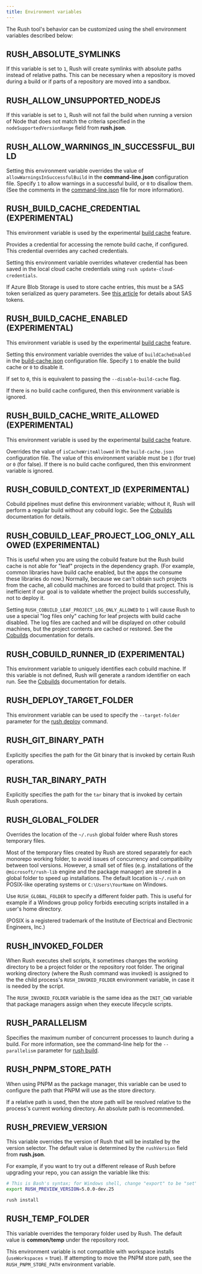 ```yaml
---
title: Environment variables
---
```


The Rush tool's behavior can be customized using the shell environment variables described below:

## RUSH_ABSOLUTE_SYMLINKS

If this variable is set to `1`, Rush will create symlinks with absolute paths instead
of relative paths. This can be necessary when a repository is moved during a build or
if parts of a repository are moved into a sandbox.

## RUSH_ALLOW_UNSUPPORTED_NODEJS

If this variable is set to `1`, Rush will not fail the build when running a version
of Node that does not match the criteria specified in the `nodeSupportedVersionRange`
field from **rush.json**.

## RUSH_ALLOW_WARNINGS_IN_SUCCESSFUL_BUILD

Setting this environment variable overrides the value of `allowWarningsInSuccessfulBuild`
in the **command-line.json** configuration file. Specify `1` to allow warnings in a successful build,
or `0` to disallow them. (See the comments in the
[command-line.json](../configs/command-line_json.md)
file for more information).

## RUSH_BUILD_CACHE_CREDENTIAL (EXPERIMENTAL)

This environment variable is used by the experimental
[build cache](../maintainer/build_cache.md)
feature.

Provides a credential for accessing the remote build cache, if configured. This credential overrides
any cached credentials.

Setting this environment variable overrides whatever credential has been saved in the
local cloud cache credentials using `rush update-cloud-credentials`.

If Azure Blob Storage is used to store cache entries, this must be a SAS token serialized as query parameters.
See [this article](https://docs.microsoft.com/en-us/azure/storage/common/storage-sas-overview) for details
about SAS tokens.

## RUSH_BUILD_CACHE_ENABLED (EXPERIMENTAL)

This environment variable is used by the experimental
[build cache](../maintainer/build_cache.md)
feature.

Setting this environment variable overrides the value of `buildCacheEnabled` in the
[build-cache.json](../configs/build-cache_json.md)
configuration file. Specify `1` to enable the build cache or `0` to disable it.

If set to `0`, this is equivalent to passing the `--disable-build-cache` flag.

If there is no build cache configured, then this environment variable is ignored.

## RUSH_BUILD_CACHE_WRITE_ALLOWED (EXPERIMENTAL)

This environment variable is used by the experimental
[build cache](../maintainer/build_cache.md)
feature.

Overrides the value of `isCacheWriteAllowed` in the `build-cache.json` configuration file. The value of this
environment variable must be `1` (for true) or `0` (for false). If there is no build cache configured, then
this environment variable is ignored.

## RUSH_COBUILD_CONTEXT_ID (EXPERIMENTAL)

Cobuild pipelines must define this environment variable; without it, Rush will perform a regular build without
any cobuild logic. See the [Cobuilds](../maintainer/cobuilds.md) documentation for details.

## RUSH_COBUILD_LEAF_PROJECT_LOG_ONLY_ALLOWED (EXPERIMENTAL)

This is useful when you are using the cobuild feature but the Rush build cache is not able for
"leaf" projects in the dependency graph. (For example, common libraries have build cache enabled,
but the apps the consume these libraries do now.) Normally, because we can't obtain such projects
from the cache, all cobuild machines are forced to build that project. This is inefficient if our
goal is to validate whether the project builds successfully, not to deploy it.

Setting `RUSH_COBUILD_LEAF_PROJECT_LOG_ONLY_ALLOWED` to `1` will cause Rush to use a special
"log files only" caching for leaf projects with build cache disabled. The log files are cached
and will be displayed on other cobuild machines, but the project contents are cached or restored.
See the [Cobuilds](../maintainer/cobuilds.md) documentation for details.

## RUSH_COBUILD_RUNNER_ID (EXPERIMENTAL)

This environment variable to uniquely identifies each cobuild machine. If this variable is not defined,
Rush will generate a random identifier on each run.
See the [Cobuilds](../maintainer/cobuilds.md) documentation for details.

## RUSH_DEPLOY_TARGET_FOLDER

This environment variable can be used to specify the `--target-folder` parameter
for the [rush deploy](../commands/rush_deploy.md) command.

## RUSH_GIT_BINARY_PATH

Explicitly specifies the path for the Git binary that is invoked by certain Rush operations.

## RUSH_TAR_BINARY_PATH

Explicitly specifies the path for the `tar` binary that is invoked by certain Rush operations.

## RUSH_GLOBAL_FOLDER

Overrides the location of the `~/.rush` global folder where Rush stores temporary files.

Most of the temporary files created by Rush are stored separately for each monorepo working folder,
to avoid issues of concurrency and compatibility between tool versions. However, a small set
of files (e.g. installations of the `@microsoft/rush-lib` engine and the package manager) are stored
in a global folder to speed up installations. The default location is `~/.rush` on POSIX-like
operating systems or `C:\Users\YourName` on Windows.

Use `RUSH_GLOBAL_FOLDER` to specify a different folder path. This is useful for example if a Windows
group policy forbids executing scripts installed in a user's home directory.

(POSIX is a registered trademark of the Institute of Electrical and Electronic Engineers, Inc.)

## RUSH_INVOKED_FOLDER

When Rush executes shell scripts, it sometimes changes the working directory to be a project folder or
the repository root folder. The original working directory (where the Rush command was invoked) is assigned
to the the child process's `RUSH_INVOKED_FOLDER` environment variable, in case it is needed by the script.

The `RUSH_INVOKED_FOLDER` variable is the same idea as the `INIT_CWD` variable that package managers
assign when they execute lifecycle scripts.

## RUSH_PARALLELISM

Specifies the maximum number of concurrent processes to launch during a build.
For more information, see the command-line help for the `--parallelism` parameter for
[rush build](../commands/rush_build.md).

## RUSH_PNPM_STORE_PATH

When using PNPM as the package manager, this variable can be used to configure the path that
PNPM will use as the store directory.

If a relative path is used, then the store path will be resolved relative to the process's
current working directory. An absolute path is recommended.

## RUSH_PREVIEW_VERSION

This variable overrides the version of Rush that will be installed by
the version selector. The default value is determined by the `rushVersion`
field from **rush.json**.

For example, if you want to try out a different release of Rush before upgrading your repo, you can assign
the variable like this:

```bash
# This is Bash's syntax; for Windows shell, change "export" to be "set"
export RUSH_PREVIEW_VERSION=5.0.0-dev.25

rush install
```

## RUSH_TEMP_FOLDER

This variable overrides the temporary folder used by Rush.
The default value is **common/temp** under the repository root.

This environment variable is not compatible with workspace installs (`useWorkspaces` = true).
If attempting to move the PNPM store path, see the `RUSH_PNPM_STORE_PATH` environment variable.
